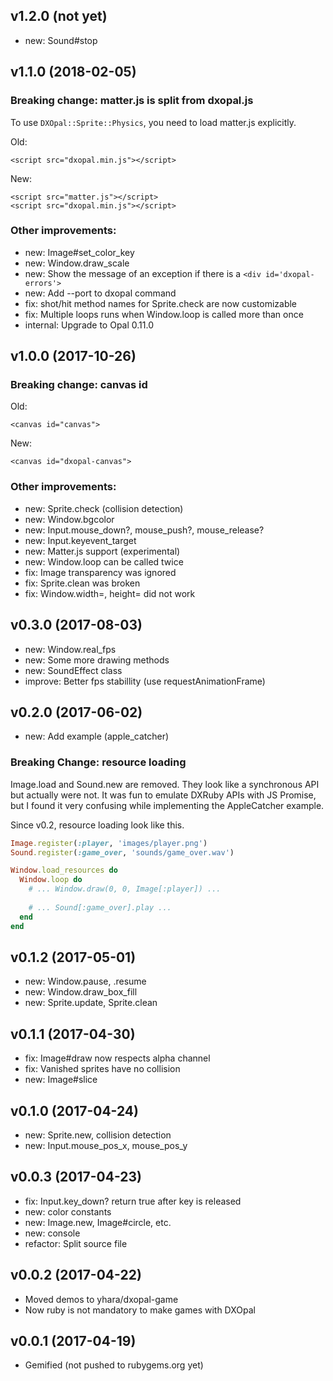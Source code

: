 ## v1.2.0 (not yet)

- new: Sound#stop

## v1.1.0 (2018-02-05)

### Breaking change: matter.js is split from dxopal.js

To use `DXOpal::Sprite::Physics`, you need to load matter.js explicitly.

Old:
    
    <script src="dxopal.min.js"></script>

New:

    <script src="matter.js"></script>
    <script src="dxopal.min.js"></script>

### Other improvements:

- new: Image#set_color_key
- new: Window.draw_scale
- new: Show the message of an exception if there is a `<div id='dxopal-errors'>`
- new: Add --port to dxopal command
- fix: shot/hit method names for Sprite.check are now customizable
- fix: Multiple loops runs when Window.loop is called more than once
- internal: Upgrade to Opal 0.11.0

## v1.0.0 (2017-10-26)

### Breaking change: canvas id

Old:

    <canvas id="canvas">

New:

    <canvas id="dxopal-canvas">

### Other improvements:

- new: Sprite.check (collision detection)
- new: Window.bgcolor
- new: Input.mouse_down?, mouse_push?, mouse_release?
- new: Input.keyevent_target
- new: Matter.js support (experimental)
- new: Window.loop can be called twice
- fix: Image transparency was ignored
- fix: Sprite.clean was broken
- fix: Window.width=, height= did not work

## v0.3.0 (2017-08-03)

- new: Window.real_fps
- new: Some more drawing methods
- new: SoundEffect class
- improve: Better fps stabillity (use requestAnimationFrame)

## v0.2.0 (2017-06-02)

- new: Add example (apple_catcher)

### Breaking Change: resource loading

Image.load and Sound.new are removed. They look like a synchronous API
but actually were not. It was fun to emulate DXRuby APIs with JS Promise,
but I found it 
very confusing while implementing the AppleCatcher example.

Since v0.2, resource loading look like this.

```rb
Image.register(:player, 'images/player.png')
Sound.register(:game_over, 'sounds/game_over.wav')

Window.load_resources do
  Window.loop do
    # ... Window.draw(0, 0, Image[:player]) ...
    
    # ... Sound[:game_over].play ...
  end
end
```

## v0.1.2 (2017-05-01)

- new: Window.pause, .resume
- new: Window.draw_box_fill
- new: Sprite.update, Sprite.clean

## v0.1.1 (2017-04-30)

- fix: Image#draw now respects alpha channel
- fix: Vanished sprites have no collision
- new: Image#slice

## v0.1.0 (2017-04-24)

- new: Sprite.new, collision detection
- new: Input.mouse_pos_x, mouse_pos_y

## v0.0.3 (2017-04-23)

- fix: Input.key_down? return true after key is released
- new: color constants
- new: Image.new, Image#circle, etc.
- new: console
- refactor: Split source file

## v0.0.2 (2017-04-22)

- Moved demos to yhara/dxopal-game
- Now ruby is not mandatory to make games with DXOpal

## v0.0.1 (2017-04-19)

- Gemified (not pushed to rubygems.org yet)
